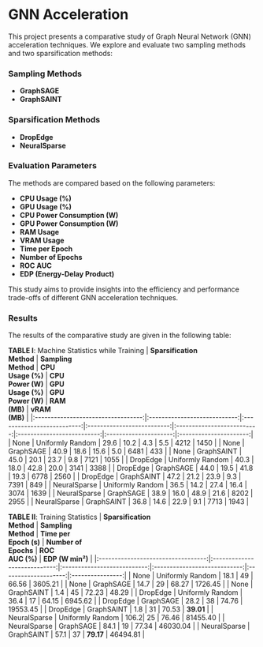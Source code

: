 # GNN Acceleration

This project presents a comparative study of Graph Neural Network (GNN) acceleration techniques. We explore and evaluate two sampling methods and two sparsification methods:

### Sampling Methods
- **GraphSAGE**
- **GraphSAINT**

### Sparsification Methods
- **DropEdge**
- **NeuralSparse**

### Evaluation Parameters
The methods are compared based on the following parameters:
- **CPU Usage (%)**
- **GPU Usage (%)**
- **CPU Power Consumption (W)**
- **GPU Power Consumption (W)**
- **RAM Usage**
- **VRAM Usage**
- **Time per Epoch**
- **Number of Epochs**
- **ROC AUC**
- **EDP (Energy-Delay Product)**

This study aims to provide insights into the efficiency and performance trade-offs of different GNN acceleration techniques.

### Results
The results of the comparative study are given in the following table:

**TABLE I**: Machine Statistics while Training
| **Sparsification** <br> **Method** | **Sampling** <br> **Method** | **CPU** <br> **Usage (%)** | **CPU** <br> **Power (W)** | **GPU** <br> **Usage (%)** | **GPU** <br> **Power (W)** | **RAM** <br> **(MB)** | **vRAM** <br> **(MB)** |
|:----------------------------------:|:----------------------------:|:--------------------------:|:--------------------------:|:--------------------------:|:--------------------------:|:---------------------:|:----------------------:|
| None               | Uniformly Random | 29.6 | 10.2 | 4.3 | 5.5 | 4212 | 1450 |
| None               | GraphSAGE        | 40.9 | 18.6 | 15.6 | 5.0 | 6481 | 433 |
| None               | GraphSAINT       | 45.0 | 20.1 | 23.7 | 9.8 | 7121 | 1055 |
| DropEdge           | Uniformly Random | 40.3 | 18.0 | 42.8 | 20.0 | 3141 | 3388 |
| DropEdge           | GraphSAGE        | 44.0 | 19.5 | 41.8 | 19.3 | 6778 | 2560 |
| DropEdge           | GraphSAINT       | 47.2 | 21.2 | 23.9 | 9.3 | 7391 | 849 |
| NeuralSparse       | Uniformly Random | 36.5 | 14.2 | 27.4 | 16.4 | 3074 | 1639 |
| NeuralSparse       | GraphSAGE        | 38.9 | 16.0 | 48.9 | 21.6 | 8202 | 2955 |
| NeuralSparse       | GraphSAINT       | 36.8 | 14.6 | 22.9 | 9.1 | 7713 | 1943 |


**TABLE II**: Training Statistics
| **Sparsification** <br> **Method** | **Sampling** <br> **Method** | **Time per** <br> **Epoch (s)** | **Number of** <br> **Epochs** | **ROC** <br> **AUC (%)** | **EDP (W min²)** |
|:----------------------------------:|:----------------------------:|:---------------------------:|:----------------------------:|:--------------------:|:----------------:|
| None               | Uniformly Random | 18.1 | 49 | 66.56 | 3605.21 |
| None               | GraphSAGE        | 14.7 | 29 | 68.27 | 1726.45 |
| None               | GraphSAINT       | 1.4  | 45 | 72.23 | 48.29 |
| DropEdge           | Uniformly Random | 36.4 | 17 | 64.15 | 6945.62 |
| DropEdge           | GraphSAGE        | 28.2 | 38 | 74.76 | 19553.45 |
| DropEdge           | GraphSAINT       | 1.8  | 31 | 70.53 | **39.01** |
| NeuralSparse       | Uniformly Random | 106.2| 25 | 76.46 | 81455.40 |
| NeuralSparse       | GraphSAGE        | 84.1 | 19 | 77.34 | 46030.04 |
| NeuralSparse       | GraphSAINT       | 57.1 | 37 | **79.17** | 46494.81 |

